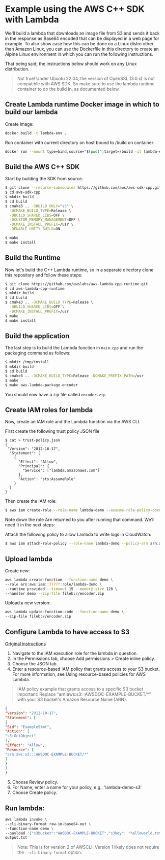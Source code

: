 # Example using the AWS C++ SDK with Lambda

We'll build a lambda that downloads an image file from S3 and sends it back in the response as Base64 encoded that can be displayed in a web page for example.
To also show case how this can be done on a Linux distro other than Amazon Linux, you can use the Dockerfile in this directory to create an Alpine Linux environment in which you can run the following instructions.

That being said, the instructions below should work on any Linux distribution.

> Not true! Under Ubuntu 22.04, the version of OpenSSL (3.0.x) is not compatible with
> AWS SDK. So make sure to use the lambda runtime container to do the build in, as
> documented below.

## Create Lambda runtime Docker image in which to build our lambda
Create image:
```bash
docker build -t lambda-env .
```

Run container with current directory on host bound to /build on container:
```bash
docker run --mount type=bind,source="$(pwd)",target=/build -it lambda-env 
```


## Build the AWS C++ SDK
Start by building the SDK from source.
```bash
$ git clone --recurse-submodules https://github.com/aws/aws-sdk-cpp.git
$ cd aws-sdk-cpp
$ mkdir build
$ cd build
$ cmake3 .. -DBUILD_ONLY="s3" \
  -DCMAKE_BUILD_TYPE=Release \
  -DBUILD_SHARED_LIBS=OFF \
  -DCUSTOM_MEMORY_MANAGEMENT=OFF \
  -DCMAKE_INSTALL_PREFIX=/usr \
  -DENABLE_UNITY_BUILD=ON

$ make
$ make install
```

## Build the Runtime
Now let's build the C++ Lambda runtime, so in a separate directory clone this repository and follow these steps:

```bash
$ git clone https://github.com/awslabs/aws-lambda-cpp-runtime.git
$ cd aws-lambda-cpp-runtime
$ mkdir build
$ cd build
$ cmake3 .. -DCMAKE_BUILD_TYPE=Release \
  -DBUILD_SHARED_LIBS=OFF \
  -DCMAKE_INSTALL_PREFIX=/usr
$ make
$ make install
```

## Build the application
The last step is to build the Lambda function in `main.cpp` and run the packaging command as follows:

```bash
$ mkdir /tmp/install
$ mkdir build
$ cd build
$ cmake3 .. -DCMAKE_BUILD_TYPE=Release -DCMAKE_PREFIX_PATH=/usr
$ make
$ make aws-lambda-package-encoder
```

You should now have a zip file called `encoder.zip`.

## Create IAM roles for lambda
Now, create an IAM role and the Lambda function via the AWS CLI.

First create the following trust policy JSON file

```
$ cat > trust-policy.json
{
 "Version": "2012-10-17",
  "Statement": [
    {
      "Effect": "Allow",
      "Principal": {
        "Service": ["lambda.amazonaws.com"]
      },
      "Action": "sts:AssumeRole"
    }
  ]
}

```
Then create the IAM role:

```bash
$ aws iam create-role --role-name lambda-demo --assume-role-policy-document file://trust-policy.json
```

Note down the role Arn returned to you after running that command. We'll need it in the next steps:

Attach the following policy to allow Lambda to write logs in CloudWatch:
```bash
$ aws iam attach-role-policy --role-name lambda-demo --policy-arn arn:aws:iam::aws:policy/service-role/AWSLambdaBasicExecutionRole
```

## Upload lambda
Create new:
```bash
aws lambda create-function --function-name demo \
--role arn:aws:iam::?????:role/lambda-demo \
--runtime provided --timeout 15 --memory-size 128 \
--handler demo --zip-file fileb://encoder.zip
```

Upload a new version:
```bash
aws lambda update-function-code --function-name demo \
--zip-file fileb://encoder.zip
```

## Configure Lambda to have access to S3
[Original instructions](https://aws.amazon.com/premiumsupport/knowledge-center/lambda-execution-role-s3-bucket/)

1. Navigate to the IAM execution role for the lambda in question.
2. In the Permissions tab, choose Add permissions > Create inline policy.
3. Choose the JSON tab.
4. Enter a resource-based IAM policy that grants access to your S3 bucket. For more information, see Using resource-based policies for AWS Lambda.

> IAM policy example that grants access to a specific S3 bucket
>Important: Replace "arn:aws:s3:::AWSDOC-EXAMPLE-BUCKET/*" with your S3 bucket's Amazon Resource Name (ARN).
```json
{
"Version": "2012-10-17",
"Statement": [
{
"Sid": "ExampleStmt",
"Action": [
"s3:GetObject"
],
"Effect": "Allow",
"Resource": [
"arn:aws:s3:::AWSDOC-EXAMPLE-BUCKET/*"
]
}
]
}
```

5. Choose Review policy.
6. For Name, enter a name for your policy, e.g., 'lambda-demo-s3'
7. Choose Create policy.


## Run lambda:
```bash
aws lambda invoke \
--cli-binary-format raw-in-base64-out \
--function-name demo \
--payload '{"s3bucket":"AWSDOC-EXAMPLE-BUCKET","s3key": "helloworld.txt"}' \
output.txt
```

> Note: This is for version 2 of AWSCLI. Version 1 likely does not require the `--cli-binary-format` option.
